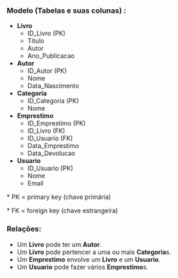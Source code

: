 ### **Modelo (Tabelas e suas colunas) :**

* **Livro**  
  * ID\_Livro (PK)  
  * Título  
  * Autor  
  * Ano\_Publicacao  
* **Autor**  
  * ID\_Autor (PK)  
  * Nome  
  * Data\_Nascimento  
* **Categoria**  
  * ID\_Categoria (PK)  
  * Nome  
* **Emprestimo**  
  * ID\_Emprestimo (PK)  
  * ID\_Livro (FK)  
  * ID\_Usuario (FK)  
  * Data\_Emprestimo  
  * Data\_Devolucao  
* **Usuario**  
  * ID\_Usuario (PK)  
  * Nome  
  * Email

\* PK \= primary key (chave primária)

\* FK \=  foreign key (chave estrangeira) 

### **Relações:**

* Um **Livro** pode ter um **Autor**.  
* Um **Livro** pode pertencer a uma ou mais **Categoria**s.  
* Um **Emprestimo** envolve um **Livro** e um **Usuario**.  
* Um **Usuario** pode fazer vários **Emprestimo**s.


